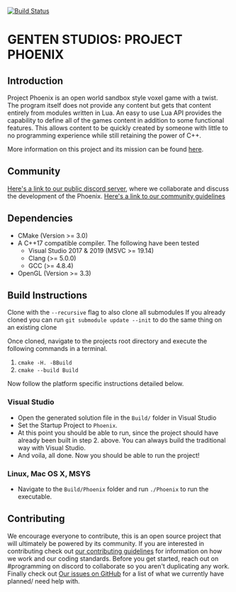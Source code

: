 [![Build Status](https://dev.azure.com/GentenStudios/ProjectPhoenix/_apis/build/status/GentenStudios.Phoenix?branchName=develop)](https://dev.azure.com/GentenStudios/ProjectPhoenix/_build/latest?definitionId=1&branchName=develop)
# GENTEN STUDIOS: PROJECT PHOENIX
## Introduction
Project Phoenix is an open world sandbox style voxel game with a twist. The program itself does not provide any content but gets that content entirely from modules written in Lua. An easy to use Lua API provides the capability to define all of the games content in addition to some functional features. This allows content to be quickly created by someone with little to no programming experience while still retaining the power of C++. 

More information on this project and its mission can be found [here](https://docs.google.com/document/d/1vwmE24GTWhpxHRwjLutI63bD4uRy_4bxJ21YoKZWDv8/edit#).

## Community
[Here's a link to our public discord server](https://discord.gg/XRttqAm), where we collaborate and discuss the development of the Phoenix.
[Here's a link to our community guidelines](./CODE_OF_CONDUCT.md)

## Dependencies
- CMake (Version >= 3.0)
- A C++17 compatible compiler. The following have been tested
  - Visual Studio 2017 & 2019 (MSVC >= 19.14)
  - Clang (>= 5.0.0)
  - GCC (>= 4.8.4)
- OpenGL (Version >= 3.3)

## Build Instructions
Clone with the `--recursive` flag to also clone all submodules
If you already cloned you can run `git submodule update --init` to do the same thing on an existing clone

Once cloned, navigate to the projects root directory and execute the following commands in a terminal.

  1. `cmake -H. -BBuild`
  2. `cmake --build Build`

Now follow the platform specific instructions detailed below.

### Visual Studio
  - Open the generated solution file in the `Build/` folder in Visual Studio
  - Set the Startup Project to `Phoenix`.
  - At this point you should be able to run, since the project should have already been
    built in step 2. above. You can always build the traditional way with Visual Studio.
  - And voila, all done. Now you should be able to run the project!

### Linux, Mac OS X, MSYS
 
  - Navigate to the `Build/Phoenix` folder and run `./Phoenix` to run the executable.

## Contributing
We encourage everyone to contribute, this is an open source project that will ultimately be powered by its community. If you are interested in contributing check out [our contributing guidelines](./CONTRIBUTING.md) for information on how we work and our coding standards. Before you get started, reach out on #programming on discord to collaborate so you aren't duplicating any work. Finally check out [Our issues on GitHub](https://github.com/GentenStudios/Phoenix/issues) for a list of what we currently have planned/ need help with.
